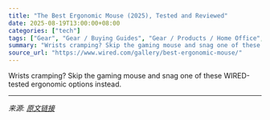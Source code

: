 ```yaml
---
title: "The Best Ergonomic Mouse (2025), Tested and Reviewed"
date: 2025-08-19T13:00:00+08:00
categories: ["tech"]
tags: ["Gear", "Gear / Buying Guides", "Gear / Products / Home Office", "Accessories and Peripherals", "Shopping", "buying guides", "mice", "home office", "Word of Mouse"]
summary: "Wrists cramping? Skip the gaming mouse and snag one of these WIRED-tested ergonomic options instead."
source_url: "https://www.wired.com/gallery/best-ergonomic-mouse/"
---
```


Wrists cramping? Skip the gaming mouse and snag one of these WIRED-tested ergonomic options instead.

---

*来源: [原文链接](https://www.wired.com/gallery/best-ergonomic-mouse/)*
